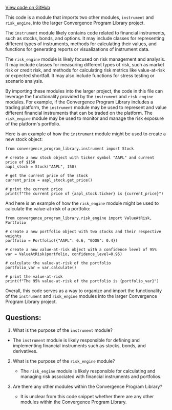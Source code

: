 [View code on GitHub](https://github.com/convergence-rfq/convergence-program-library/rfq/program/src/interfaces/mod.rs)

This code is a module that imports two other modules, `instrument` and `risk_engine`, into the larger Convergence Program Library project. 

The `instrument` module likely contains code related to financial instruments, such as stocks, bonds, and options. It may include classes for representing different types of instruments, methods for calculating their values, and functions for generating reports or visualizations of instrument data. 

The `risk_engine` module is likely focused on risk management and analysis. It may include classes for measuring different types of risk, such as market risk or credit risk, and methods for calculating risk metrics like value-at-risk or expected shortfall. It may also include functions for stress testing or scenario analysis. 

By importing these modules into the larger project, the code in this file can leverage the functionality provided by the `instrument` and `risk_engine` modules. For example, if the Convergence Program Library includes a trading platform, the `instrument` module may be used to represent and value different financial instruments that can be traded on the platform. The `risk_engine` module may be used to monitor and manage the risk exposure of the platform's portfolio. 

Here is an example of how the `instrument` module might be used to create a new stock object:

```
from convergence_program_library.instrument import Stock

# create a new stock object with ticker symbol "AAPL" and current price of $150
aapl_stock = Stock("AAPL", 150)

# get the current price of the stock
current_price = aapl_stock.get_price()

# print the current price
print(f"The current price of {aapl_stock.ticker} is {current_price}")
```

And here is an example of how the `risk_engine` module might be used to calculate the value-at-risk of a portfolio:

```
from convergence_program_library.risk_engine import ValueAtRisk, Portfolio

# create a new portfolio object with two stocks and their respective weights
portfolio = Portfolio({"AAPL": 0.6, "GOOG": 0.4})

# create a new value-at-risk object with a confidence level of 95%
var = ValueAtRisk(portfolio, confidence_level=0.95)

# calculate the value-at-risk of the portfolio
portfolio_var = var.calculate()

# print the value-at-risk
print(f"The 95% value-at-risk of the portfolio is {portfolio_var}")
```

Overall, this code serves as a way to organize and import the functionality of the `instrument` and `risk_engine` modules into the larger Convergence Program Library project.
## Questions: 
 1. What is the purpose of the `instrument` module?
   - The `instrument` module is likely responsible for defining and implementing financial instruments such as stocks, bonds, and derivatives.

2. What is the purpose of the `risk_engine` module?
   - The `risk_engine` module is likely responsible for calculating and managing risk associated with financial instruments and portfolios.

3. Are there any other modules within the Convergence Program Library?
   - It is unclear from this code snippet whether there are any other modules within the Convergence Program Library.